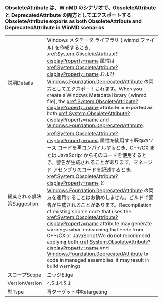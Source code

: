 ### <a name="obsoleteattribute-exports-as-both-obsoleteattribute-and-deprecatedattribute-in-winmd-scenarios"></a><span data-ttu-id="f8ff2-101">ObsoleteAttribute は、WinMD のシナリオで、ObsoleteAttribute と DeprecatedAttribute の両方としてエクスポートする</span><span class="sxs-lookup"><span data-stu-id="f8ff2-101">ObsoleteAttribute exports as both ObsoleteAttribute and DeprecatedAttribute in WinMD scenarios</span></span>

|   |   |
|---|---|
|<span data-ttu-id="f8ff2-102">説明</span><span class="sxs-lookup"><span data-stu-id="f8ff2-102">Details</span></span>|<span data-ttu-id="f8ff2-103">Windows メタデータ ライブラリ (.winmd ファイル) を作成するとき、<xref:System.ObsoleteAttribute?displayProperty=name> 属性は <xref:System.ObsoleteAttribute?displayProperty=name> および [Windows.Foundation.DeprecatedAttribute](https://docs.microsoft.com/uwp/api/windows.foundation.metadata.deprecatedattribute) の両方としてエクスポートされます。</span><span class="sxs-lookup"><span data-stu-id="f8ff2-103">When you create a Windows Metadata library (.winmd file), the <xref:System.ObsoleteAttribute?displayProperty=name> attribute is exported as both <xref:System.ObsoleteAttribute?displayProperty=name> and [Windows.Foundation.DeprecatedAttribute](https://docs.microsoft.com/uwp/api/windows.foundation.metadata.deprecatedattribute).</span></span>|
|<span data-ttu-id="f8ff2-104">提案される解決策</span><span class="sxs-lookup"><span data-stu-id="f8ff2-104">Suggestion</span></span>|<span data-ttu-id="f8ff2-105"><xref:System.ObsoleteAttribute?displayProperty=name> 属性を使用する既存のソース コードを再コンパイルするとき、C++/CX または JavaScript からそのコードを使用するとき、警告が生成されることがあります。マネージド アセンブリのコードを記述するとき、<xref:System.ObsoleteAttribute?displayProperty=name> と [Windows.Foundation.DeprecatedAttribute](https://docs.microsoft.com/uwp/api/windows.foundation.metadata.deprecatedattribute) の両方を適用することはお勧めしません。ビルドで警告が生成されることがあります。</span><span class="sxs-lookup"><span data-stu-id="f8ff2-105">Recompilation of existing source code that uses the <xref:System.ObsoleteAttribute?displayProperty=name> attribute may generate warnings when consuming that code from C++/CX or JavaScript.We do not recommend applying both <xref:System.ObsoleteAttribute?displayProperty=name> and [Windows.Foundation.DeprecatedAttribute](https://docs.microsoft.com/uwp/api/windows.foundation.metadata.deprecatedattribute) to code in managed assemblies; it may result in build warnings.</span></span>|
|<span data-ttu-id="f8ff2-106">スコープ</span><span class="sxs-lookup"><span data-stu-id="f8ff2-106">Scope</span></span>|<span data-ttu-id="f8ff2-107">エッジ</span><span class="sxs-lookup"><span data-stu-id="f8ff2-107">Edge</span></span>|
|<span data-ttu-id="f8ff2-108">Version</span><span class="sxs-lookup"><span data-stu-id="f8ff2-108">Version</span></span>|<span data-ttu-id="f8ff2-109">4.5.1</span><span class="sxs-lookup"><span data-stu-id="f8ff2-109">4.5.1</span></span>|
|<span data-ttu-id="f8ff2-110">型</span><span class="sxs-lookup"><span data-stu-id="f8ff2-110">Type</span></span>|<span data-ttu-id="f8ff2-111">再ターゲット中</span><span class="sxs-lookup"><span data-stu-id="f8ff2-111">Retargeting</span></span>|

